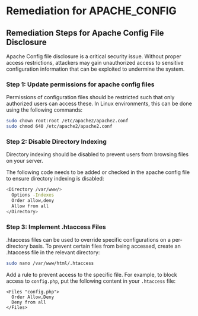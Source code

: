 # Remediation for APACHE_CONFIG

## Remediation Steps for Apache Config File Disclosure 

Apache Config file disclosure is a critical security issue. Without proper access restrictions, attackers may gain unauthorized access to sensitive configuration information that can be exploited to undermine the system.

### Step 1: Update permissions for apache config files

Permissions of configuration files should be restricted such that only authorized users can access these. In Linux environments, this can be done using the following commands:

```bash
sudo chown root:root /etc/apache2/apache2.conf
sudo chmod 640 /etc/apache2/apache2.conf
```

### Step 2: Disable Directory Indexing 

Directory indexing should be disabled to prevent users from browsing files on your server.

The following code needs to be added or checked in the apache config file to ensure directory indexing is disabled:

```bash
<Directory /var/www/>
  Options -Indexes
  Order allow,deny
  Allow from all
</Directory>
```

### Step 3: Implement .htaccess Files 

.htaccess files can be used to override specific configurations on a per-directory basis. To prevent certain files from being accessed, create an .htaccess file in the relevant directory:

```bash
sudo nano /var/www/html/.htaccess
```

Add a rule to prevent access to the specific file. For example, to block access to `config.php`, put the following content in your `.htaccess` file:

```
<Files "config.php">
  Order Allow,Deny
  Deny from all
</Files>  
```
